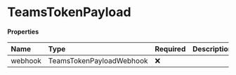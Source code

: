 # TeamsTokenPayload

**Properties**

| Name    | Type                     | Required | Description |
| :------ | :----------------------- | :------- | :---------- |
| webhook | TeamsTokenPayloadWebhook | ❌       |             |
